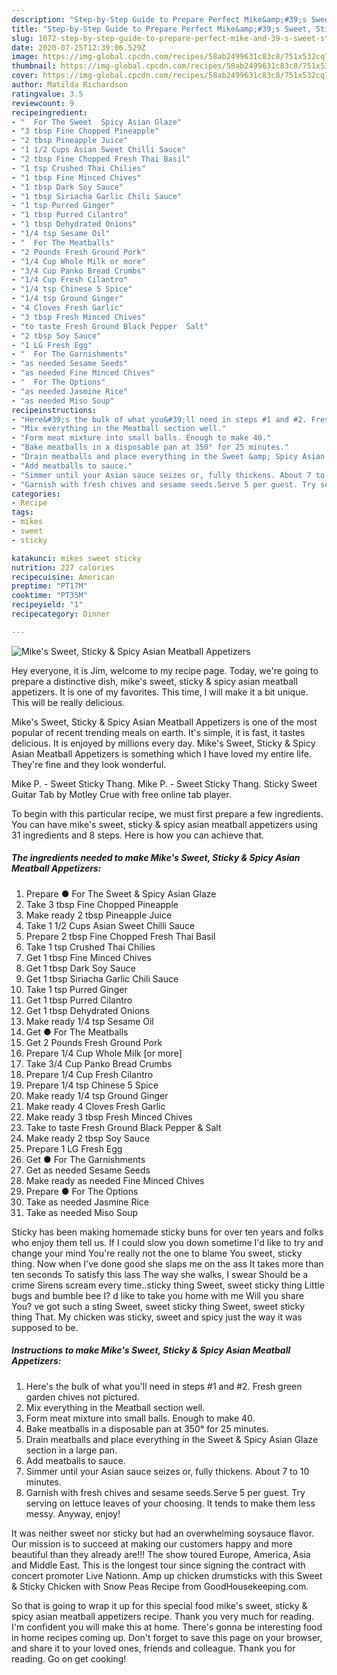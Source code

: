 ```yaml
---
description: "Step-by-Step Guide to Prepare Perfect Mike&amp;#39;s Sweet, Sticky &amp;amp; Spicy Asian Meatball Appetizers"
title: "Step-by-Step Guide to Prepare Perfect Mike&amp;#39;s Sweet, Sticky &amp;amp; Spicy Asian Meatball Appetizers"
slug: 1672-step-by-step-guide-to-prepare-perfect-mike-and-39-s-sweet-sticky-and-amp-spicy-asian-meatball-appetizers
date: 2020-07-25T12:39:06.529Z
image: https://img-global.cpcdn.com/recipes/58ab2499631c83c8/751x532cq70/mikes-sweet-sticky-spicy-asian-meatball-appetizers-recipe-main-photo.jpg
thumbnail: https://img-global.cpcdn.com/recipes/58ab2499631c83c8/751x532cq70/mikes-sweet-sticky-spicy-asian-meatball-appetizers-recipe-main-photo.jpg
cover: https://img-global.cpcdn.com/recipes/58ab2499631c83c8/751x532cq70/mikes-sweet-sticky-spicy-asian-meatball-appetizers-recipe-main-photo.jpg
author: Matilda Richardson
ratingvalue: 3.5
reviewcount: 9
recipeingredient:
- "  For The Sweet  Spicy Asian Glaze"
- "3 tbsp Fine Chopped Pineapple"
- "2 tbsp Pineapple Juice"
- "1 1/2 Cups Asian Sweet Chilli Sauce"
- "2 tbsp Fine Chopped Fresh Thai Basil"
- "1 tsp Crushed Thai Chilies"
- "1 tbsp Fine Minced Chives"
- "1 tbsp Dark Soy Sauce"
- "1 tbsp Siriacha Garlic Chili Sauce"
- "1 tsp Purred Ginger"
- "1 tbsp Purred Cilantro"
- "1 tbsp Dehydrated Onions"
- "1/4 tsp Sesame Oil"
- "  For The Meatballs"
- "2 Pounds Fresh Ground Pork"
- "1/4 Cup Whole Milk or more"
- "3/4 Cup Panko Bread Crumbs"
- "1/4 Cup Fresh Cilantro"
- "1/4 tsp Chinese 5 Spice"
- "1/4 tsp Ground Ginger"
- "4 Cloves Fresh Garlic"
- "3 tbsp Fresh Minced Chives"
- "to taste Fresh Ground Black Pepper  Salt"
- "2 tbsp Soy Sauce"
- "1 LG Fresh Egg"
- "  For The Garnishments"
- "as needed Sesame Seeds"
- "as needed Fine Minced Chives"
- "  For The Options"
- "as needed Jasmine Rice"
- "as needed Miso Soup"
recipeinstructions:
- "Here&#39;s the bulk of what you&#39;ll need in steps #1 and #2. Fresh green garden chives not pictured."
- "Mix everything in the Meatball section well."
- "Form meat mixture into small balls. Enough to make 40."
- "Bake meatballs in a disposable pan at 350° for 25 minutes."
- "Drain meatballs and place everything in the Sweet &amp; Spicy Asian Glaze section in a large pan."
- "Add meatballs to sauce."
- "Simmer until your Asian sauce seizes or, fully thickens. About 7 to 10 minutes."
- "Garnish with fresh chives and sesame seeds.Serve 5 per guest. Try serving on lettuce leaves of your choosing. It tends to make them less messy. Anyway, enjoy!"
categories:
- Recipe
tags:
- mikes
- sweet
- sticky

katakunci: mikes sweet sticky 
nutrition: 227 calories
recipecuisine: American
preptime: "PT17M"
cooktime: "PT35M"
recipeyield: "1"
recipecategory: Dinner

---
```



![Mike&#39;s Sweet, Sticky &amp; Spicy Asian Meatball Appetizers](https://img-global.cpcdn.com/recipes/58ab2499631c83c8/751x532cq70/mikes-sweet-sticky-spicy-asian-meatball-appetizers-recipe-main-photo.jpg)

Hey everyone, it is Jim, welcome to my recipe page. Today, we're going to prepare a distinctive dish, mike&#39;s sweet, sticky &amp; spicy asian meatball appetizers. It is one of my favorites. This time, I will make it a bit unique. This will be really delicious.

Mike&#39;s Sweet, Sticky &amp; Spicy Asian Meatball Appetizers is one of the most popular of recent trending meals on earth. It's simple, it is fast, it tastes delicious. It is enjoyed by millions every day. Mike&#39;s Sweet, Sticky &amp; Spicy Asian Meatball Appetizers is something which I have loved my entire life. They're fine and they look wonderful.

Mike P. - Sweet Sticky Thang. Mike P. - Sweet Sticky Thang. Sticky Sweet Guitar Tab by Motley Crue with free online tab player.


To begin with this particular recipe, we must first prepare a few ingredients. You can have mike&#39;s sweet, sticky &amp; spicy asian meatball appetizers using 31 ingredients and 8 steps. Here is how you can achieve that.

<!--inarticleads1-->

##### The ingredients needed to make Mike&#39;s Sweet, Sticky &amp; Spicy Asian Meatball Appetizers:

1. Prepare  ● For The Sweet &amp; Spicy Asian Glaze
1. Take 3 tbsp Fine Chopped Pineapple
1. Make ready 2 tbsp Pineapple Juice
1. Take 1 1/2 Cups Asian Sweet Chilli Sauce
1. Prepare 2 tbsp Fine Chopped Fresh Thai Basil
1. Take 1 tsp Crushed Thai Chilies
1. Get 1 tbsp Fine Minced Chives
1. Get 1 tbsp Dark Soy Sauce
1. Get 1 tbsp Siriacha Garlic Chili Sauce
1. Take 1 tsp Purred Ginger
1. Get 1 tbsp Purred Cilantro
1. Get 1 tbsp Dehydrated Onions
1. Make ready 1/4 tsp Sesame Oil
1. Get  ● For The Meatballs
1. Get 2 Pounds Fresh Ground Pork
1. Prepare 1/4 Cup Whole Milk [or more]
1. Take 3/4 Cup Panko Bread Crumbs
1. Prepare 1/4 Cup Fresh Cilantro
1. Prepare 1/4 tsp Chinese 5 Spice
1. Make ready 1/4 tsp Ground Ginger
1. Make ready 4 Cloves Fresh Garlic
1. Make ready 3 tbsp Fresh Minced Chives
1. Take to taste Fresh Ground Black Pepper &amp; Salt
1. Make ready 2 tbsp Soy Sauce
1. Prepare 1 LG Fresh Egg
1. Get  ● For The Garnishments
1. Get as needed Sesame Seeds
1. Make ready as needed Fine Minced Chives
1. Prepare  ● For The Options
1. Take as needed Jasmine Rice
1. Take as needed Miso Soup


Sticky has been making homemade sticky buns for over ten years and folks who enjoy them tell us. If I could slow you down sometime I&#39;d like to try and change your mind You&#39;re really not the one to blame You sweet, sticky thing. Now when I&#39;ve done good she slaps me on the ass It takes more than ten seconds To satisfy this lass The way she walks, I swear Should be a crime Sirens scream every time..sticky thing Sweet, sweet sticky thing Little bugs and bumble bee I? d like to take you home with me Will you share You? ve got such a sting Sweet, sweet sticky thing Sweet, sweet sticky thing That. My chicken was sticky, sweet and spicy just the way it was supposed to be. 

<!--inarticleads2-->

##### Instructions to make Mike&#39;s Sweet, Sticky &amp; Spicy Asian Meatball Appetizers:

1. Here&#39;s the bulk of what you&#39;ll need in steps #1 and #2. Fresh green garden chives not pictured.
1. Mix everything in the Meatball section well.
1. Form meat mixture into small balls. Enough to make 40.
1. Bake meatballs in a disposable pan at 350° for 25 minutes.
1. Drain meatballs and place everything in the Sweet &amp; Spicy Asian Glaze section in a large pan.
1. Add meatballs to sauce.
1. Simmer until your Asian sauce seizes or, fully thickens. About 7 to 10 minutes.
1. Garnish with fresh chives and sesame seeds.Serve 5 per guest. Try serving on lettuce leaves of your choosing. It tends to make them less messy. Anyway, enjoy!


It was neither sweet nor sticky but had an overwhelming soysauce flavor. Our mission is to succeed at making our customers happy and more beautiful than they already are!!! The show toured Europe, America, Asia and Middle East. This is the longest tour since signing the contract with concert promoter Live Nationn. Amp up chicken drumsticks with this Sweet &amp; Sticky Chicken with Snow Peas Recipe from GoodHousekeeping.com. 

So that is going to wrap it up for this special food mike&#39;s sweet, sticky &amp; spicy asian meatball appetizers recipe. Thank you very much for reading. I'm confident you will make this at home. There's gonna be interesting food in home recipes coming up. Don't forget to save this page on your browser, and share it to your loved ones, friends and colleague. Thank you for reading. Go on get cooking!
